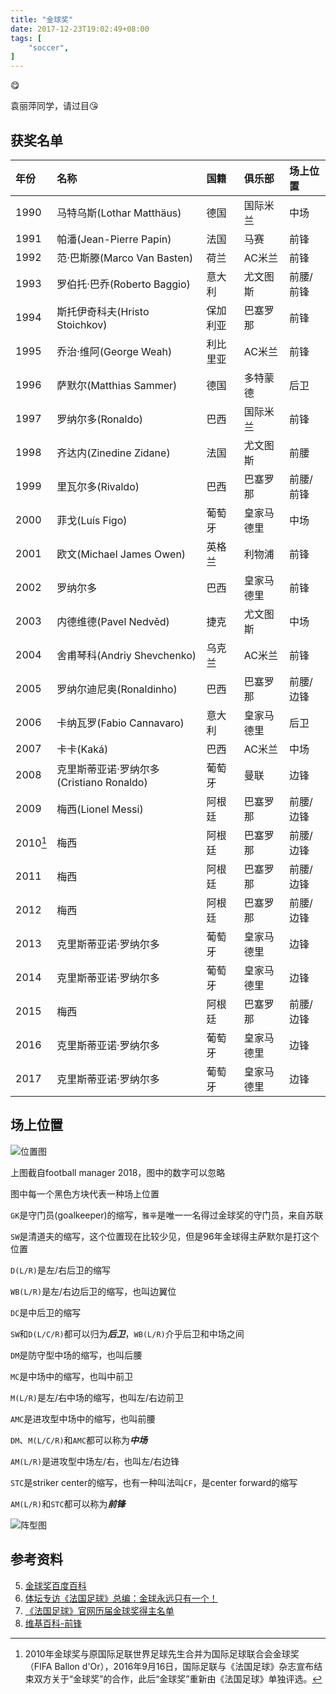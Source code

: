 ```yaml
---
title: "金球奖"
date: 2017-12-23T19:02:49+08:00
tags: [
    "soccer",
]
---
```


:yum:

<!--more-->
袁丽萍同学，请过目:kissing_heart:
## 获奖名单

| 年份 | 名称 | 国籍 | 俱乐部 | 场上位置 |
| :--- | :--- | :--- | :--- | :--- |
| 1990 |	马特乌斯(Lothar Matthäus) | 德国 | 国际米兰 | 中场 |
| 1991 |	帕潘(Jean-Pierre Papin) | 法国 | 马赛 | 前锋 |
| 1992 |	范·巴斯滕(Marco Van Basten) | 荷兰 | AC米兰 | 前锋 |
| 1993 |	罗伯托·巴乔(Roberto Baggio) | 意大利 | 尤文图斯 | 前腰/前锋 |
| 1994 | 斯托伊奇科夫(Hristo Stoichkov) | 保加利亚 | 巴塞罗那 | 前锋 |
| 1995 |	乔治·维阿(George Weah) | 利比里亚 | AC米兰 | 前锋 |
| 1996 |	萨默尔(Matthias Sammer) | 德国 | 多特蒙德 | 后卫 |
| 1997 |	罗纳尔多(Ronaldo) | 巴西 | 国际米兰 | 前锋 |
| 1998 | 齐达内(Zinedine Zidane) | 法国 | 尤文图斯 | 前腰 |
| 1999 |	里瓦尔多(Rivaldo) | 巴西 | 巴塞罗那 | 前腰/前锋 |
| 2000 |	菲戈(Luís Figo) | 葡萄牙 | 皇家马德里 | 中场 |
| 2001 |	欧文(Michael James Owen) | 英格兰 | 利物浦 | 前锋 |
| 2002 | 罗纳尔多 | 巴西 | 皇家马德里 | 前锋 |
| 2003 |	内德维德(Pavel Nedvěd) | 捷克 | 尤文图斯 | 中场 |
| 2004 |	舍甫琴科(Andriy Shevchenko) | 乌克兰 | AC米兰 | 前锋 |
| 2005 |	罗纳尔迪尼奥(Ronaldinho) | 巴西 | 巴塞罗那 | 前腰/边锋 |
| 2006 | 卡纳瓦罗(Fabio Cannavaro) | 意大利 | 皇家马德里 | 后卫 |
| 2007 |	卡卡(Kaká) | 巴西 | AC米兰 | 中场 | 前腰 |
| 2008 |	克里斯蒂亚诺·罗纳尔多(Cristiano Ronaldo) | 葡萄牙 | 曼联 | 边锋 |
| 2009 |	梅西(Lionel Messi) | 阿根廷 | 巴塞罗那 | 前腰/边锋 |
| 2010[^金球奖] |	梅西 | 阿根廷 | 巴塞罗那 | 前腰/边锋 |
| 2011 |	梅西 | 阿根廷 | 巴塞罗那 | 前腰/边锋 |
| 2012 |	梅西 | 阿根廷 | 巴塞罗那 | 前腰/边锋 |
| 2013 |	克里斯蒂亚诺·罗纳尔多 | 葡萄牙 | 皇家马德里 | 边锋 |
| 2014 |	克里斯蒂亚诺·罗纳尔多 | 葡萄牙 | 皇家马德里 | 边锋 |
| 2015 |	梅西 | 阿根廷 | 巴塞罗那 | 前腰/边锋 |
| 2016 |	克里斯蒂亚诺·罗纳尔多 | 葡萄牙 | 皇家马德里 | 边锋 |
| 2017 |	克里斯蒂亚诺·罗纳尔多 | 葡萄牙 | 皇家马德里 | 边锋 |

[^金球奖]:2010年金球奖与原国际足联世界足球先生合并为国际足球联合会金球奖（FIFA Ballon d'Or），2016年9月16日，国际足联与《法国足球》杂志宣布结束双方关于“金球奖”的合作，此后“金球奖”重新由《法国足球》单独评选。

## 场上位置
![位置图](/img/soccer1.png)

上图截自football manager 2018，图中的数字可以忽略

图中每一个黑色方块代表一种场上位置

`GK`是守门员(goalkeeper)的缩写，`雅辛`是唯一一名得过金球奖的守门员，来自苏联

`SW`是清道夫的缩写，这个位置现在比较少见，但是96年金球得主萨默尔是打这个位置

`D(L/R)`是左/右后卫的缩写

`WB(L/R)`是左/右边后卫的缩写，也叫边翼位

`DC`是中后卫的缩写

`SW`和`D(L/C/R)`都可以归为***后卫***，`WB(L/R)`介乎后卫和中场之间

`DM`是防守型中场的缩写，也叫后腰

`MC`是中场中的缩写，也叫中前卫

`M(L/R)`是左/右中场的缩写，也叫左/右边前卫

`AMC`是进攻型中场中的缩写，也叫前腰

`DM`、`M(L/C/R)`和`AMC`都可以称为***中场***

`AM(L/R)`是进攻型中场左/右，也叫左/右边锋

`STC`是striker center的缩写，也有一种叫法叫`CF`，是center forward的缩写

`AM(L/R)`和`STC`都可以称为***前锋***


![阵型图](/img/soccer2.png)

## 参考资料
5. [金球奖百度百科](https://baike.baidu.com/item/%E9%87%91%E7%90%83%E5%A5%96/12010559)
5. [体坛专访《法国足球》总编：金球永远只有一个！](https://baike.baidu.com/redirect/026b6vzVFMAHysBeZoYZFLod9wq8H5b-EjenfwD-wJNYydRNXPmLFOGwSHBFiJlw5cmGb2Pljf33OPHIzMym0pliVHm7cI2WWdSaIeZCEUMzVpo1lelb9ctE3J25OPNr2MTXFzkxqXaxUfE9uKHa2q8)
5. [《法国足球》官网历届金球奖得主名单](https://baike.baidu.com/redirect/a42aYProDCgenCuMz7wJTTYvWSWTRGIflTzDvrFNiJniWUDJ_poUmq_NEEBj8jr70rZ9OYNJ6yS9tyiWKp-S_ZRDu97gNxr2WM6L0MoNcg)
5. [维基百科-前锋](https://en.wikipedia.org/wiki/Forward_(association_football))